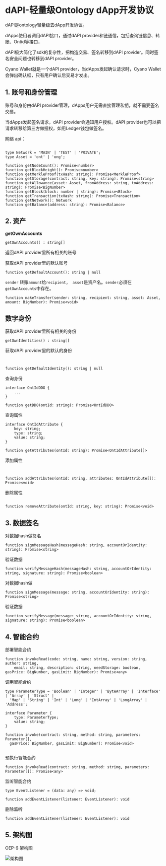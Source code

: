 # dAPI-轻量级Ontology dApp开发协议

dAPI是ontology轻量级去dApp开发协议。

dApps使用者调用dAPI接口，通过dAPI provider和链通信，包括查询链信息、转账、Ontid等接口，

dAPI极大简化了sdk的复杂性，把构造交易、签名转移到dAPI provider。同时签名安全问题也转移到dAPI provider。

Cyano Wallet就是一个dAPI provider，当dApps发起确认请求时，Cyano Wallet会弹出确认框，只有用户确认后交易才发出。



## 1. 账号和身份管理


账号和身份由dAPI provider管理，dApps用户无需直接管理私钥，就不需要签名交易。

当dApps发起签名请求，dAPI provider会通知用户授权。dAPI provider也可以把请求转移给第三方做授权，如用Ledger钱包做签名。


网络 api：
```

type Network = 'MAIN' | 'TEST' | 'PRIVATE';
type Asset = 'ont' | 'ong';

function getNodeCount(): Promise<number>
function getBlockHeight(): Promise<number>
function getMerkleProof(txHash: string): Promise<MerkleProof>
function getStorage(contract: string, key: string): Promise<string>
function getAllowance(asset: Asset, fromAddress: string, toAddress: string): Promise<BigNumber>
function getBlock(block: number | string): Promise<Block>
function getTransaction(txHash: string): Promise<Transaction>
function getNetwork(): Network
function getBalance(address: string): Promise<Balance>

```

## 2. 资产

**getOwnAccounts**
```
getOwnAccounts() : string[]
```
返回dAPI provider里所有相关的账号

获取dAPI provider里的默认账号
```
function getDefaultAccount(): string | null
```


```sender``` 转账```amount```给```recipient```，``` asset```是资产名。```sender```必须在```getOwnAccounts```中存在。

```
function makeTransfer(sender: string, recipient: string, asset: Asset, amount: BigNumber): Promise<void>
```

## 数字身份

获取dAPI provider里所有相关的身份
```
getOwnIdentities() : string[]
```

获取dAPI provider里的默认的身份
```


function getDefaultIdentity(): string | null

```

查询身份

```
interface OntIdDDO {
    ...
}

function getDDO(ontId: string): Promise<OntIdDDO>

```

查询属性

```
interface OntIdAttribute {
    key: string;
    type: string;
    value: string;
}

function getAttributes(ontId: string): Promise<OntIdAttribute[]>

```

添加属性


```


function addAttributes(ontId: string, attributes: OntIdAttribute[]): Promise<void>

```


删除属性


```

function removeAttribute(ontId: string, key: string): Promise<void>

```

## 3. 数据签名

对数据hash做签名

```
function signMessageHash(messageHash: string, accountOrIdentity: string): Promise<string>
```

验证数据
```
function verifyMessageHash(messageHash: string, accountOrIdentity: string, signature: string): Promise<boolean>
```


对数据hash做

```
function signMessage(message: string, accountOrIdentity: string): Promise<string>
```

验证数据
```
function verifyMessage(message: string, accountOrIdentity: string, signature: string): Promise<boolean>
```

## 4. 智能合约


部署智能合约

```
function invokeRead(code: string, name: string, version: string, author: string, 
    email: string, description: string, needStorage: boolean, gasPrice: BigNumber, gasLimit: BigNumber): Promise<any>

```


调用智能合约

```
type ParameterType = 'Boolean' | 'Integer' | 'ByteArray' | 'Interface' | 'Array' | 'Struct' |
  'Map' | 'String' | 'Int' | 'Long' | 'IntArray' | 'LongArray' | 'Address';

interface Parameter {
    type: ParameterType;
    value: string;
}

function invoke(contract: string, method: string, parameters: Parameter[], 
  gasPrice: BigNumber, gasLimit: BigNumber): Promise<void>
  
```

预执行智能合约


```
function invokeRead(contract: string, method: string, parameters: Parameter[]): Promise<any>

```


监听智能合约


```
type EventListener = (data: any) => void;

function addEventListener(listener: EventListener): void

```

删除监听


```
function addEventListener(listener: EventListener): void

```


## 5. 架构图

OEP-6 架构图

![架构图](https://github.com/ontio/OEPs/blob/d0ec329aebcc324d47ccbc894b1f7f20f069d793/OEP-6/OEP-6-1.svg)